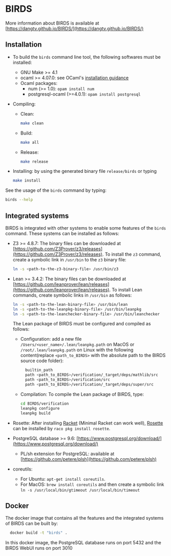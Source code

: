 # BIRDS

More information about BIRDS is available at [https://dangtv.github.io/BIRDS/](https://dangtv.github.io/BIRDS/)

## Installation

* To build the `birds` command line tool, the following softwares must be installed:
  * GNU Make >= 4.1
  * ocaml >= 4.07.0: see OCaml's [installation guidance](https://ocaml.org/docs/install.html)
  * Ocaml packages:
    * num (>= 1.0): `opam install num`
    * postgresql-ocaml (>=4.0.1): `opam install postgresql`

* Compiling:
  * Clean:
    ```bash
    make clean
    ```
  * Build:
    ```bash
    make all
    ```
  * Release:
    ```bash
    make release
    ```
* Installing: by using the generated binary file `release/birds` or typing
  ```bash 
  make install
  ```

See the usage of the `birds` command by typing:
  ```bash 
  birds --help
  ```

## Integrated systems

BIRDS is integrated with other systems to enable some features of the `birds` command. These systems can be installed as follows:

* Z3 >= 4.8.7: The binary files can be downloaded at [https://github.com/Z3Prover/z3/releases](https://github.com/Z3Prover/z3/releases). To install the `z3` command, create a symbolic link in `/usr/bin` to the `z3` binary file:
  ```bash 
  ln -s <path-to-the-z3-binary-file> /usr/bin/z3
  ```
* Lean >= 3.4.2: The binary files can be downloaded at [https://github.com/leanprover/lean/releases](https://github.com/leanprover/lean/releases). To install Lean commands, create symbolic links in `/usr/bin` as follows:
  ```bash 
  ln -s <path-to-the-lean-binary-file> /usr/bin/lean 
  ln -s <path-to-the-leanpkg-binary-file> /usr/bin/leanpkg 
  ln -s <path-to-the-leanchecker-binary-file> /usr/bin/leanchecker 
  ```

  The Lean package of BIRDS must be configured and compiled as follows:
  * Configuration: add a new file `/Users/<user_name>/.lean/leanpkg.path` on MacOS or `/root/.lean/leanpkg.path` on Linux with the following content(replace `<path_to_BIRDS>` with the absolute path to the BIRDS source code folder):
    ```bash 
      builtin_path
      path <path_to_BIRDS>/verification/_target/deps/mathlib/src
      path <path_to_BIRDS>/verification/src
      path <path_to_BIRDS>/verification/_target/deps/super/src
    ```
  * Compilation: To compile the Lean package of BIRDS, type:
    ```bash 
    cd BIRDS/verification
    leanpkg configure
    leanpkg build
    ```
* Rosette: After installing [Racket](https://racket-lang.org) (Minimal Racket can work well), [Rosette](https://github.com/emina/rosette) can be installed by `raco pkg install rosette`.
* PostgreSQL database >= 9.6: [https://www.postgresql.org/download/](https://www.postgresql.org/download/)
  * PL/sh extension for PostgreSQL: available at [https://github.com/petere/plsh](https://github.com/petere/plsh)
* coreutils: 
  * For Ubuntu: `apt-get install coreutils`. 
  * For MacOS: `brew install coreutils` and then create a symbolic link `ln -s /usr/local/bin/gtimeout /usr/local/bin/timeout`

## Docker 

The docker image that contains all the features and the integrated systems of BIRDS can be built by:
  ```bash 
    docker build -t "birds" .
  ```

In this docker image, the PostgreSQL database runs on port 5432 and the BIRDS WebUI runs on port 3010
